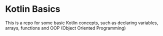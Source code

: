 # Kotlin Basics

This is a repo for some basic Kotlin concepts, such as declaring variables,
arrays, functions and OOP (Object Oriented Programming)